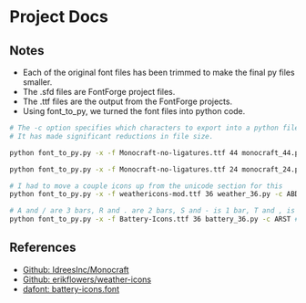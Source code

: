 # Project Docs

## Notes

- Each of the original font files has been trimmed to make the final py files smaller.
- The .sfd files are FontForge project files.
- The .ttf files are the output from the FontForge projects.
- Using font_to_py, we turned the font files into python code.

```bash
# The -c option specifies which characters to export into a python file.
# It has made significant reductions in file size.

python font_to_py.py -x -f Monocraft-no-ligatures.ttf 44 monocraft_44.py -c 0123456789:

python font_to_py.py -x -f Monocraft-no-ligatures.ttf 24 monocraft_24.py -c "0123456789 ,./ADFJMNOSTWabcdeghilnoprtuvy"

# I had to move a couple icons up from the unicode section for this
python font_to_py.py -x -f weathericons-mod.ttf 36 weather_36.py -c ABDEF/

# A and / are 3 bars, R and . are 2 bars, S and - is 1 bar, T and , is 0 bars
python font_to_py.py -x -f Battery-Icons.ttf 36 battery_36.py -c ARST #/.-,
```

## References

- [Github: IdreesInc/Monocraft](https://github.com/IdreesInc/Monocraft)
- [Github: erikflowers/weather-icons](https://github.com/erikflowers/weather-icons)
- [dafont: battery-icons.font](https://www.dafont.com/battery-icons.font)
